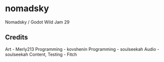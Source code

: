 # nomadsky

Nomadsky / Godot Wild Jam 29

## Credits

Art - Merly213
Programming - kovshenin
Programming - soulseekah
Audio - soulseekah
Content, Testing - Fitch
